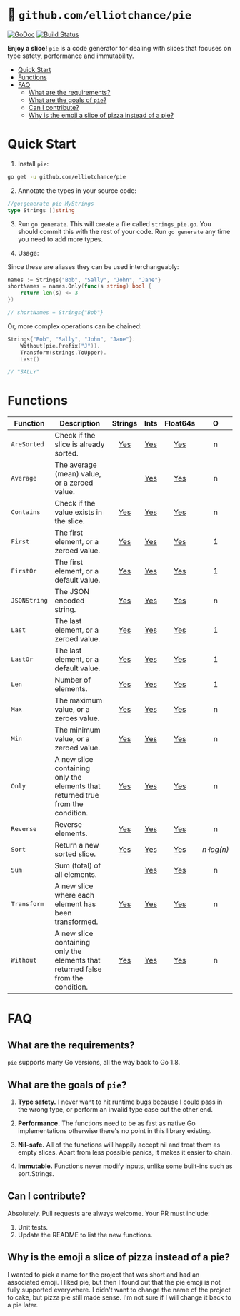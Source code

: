 # 🍕 `github.com/elliotchance/pie`
[![GoDoc](https://godoc.org/github.com/elliotchance/pie?status.svg)](https://godoc.org/github.com/elliotchance/pie)
[![Build Status](https://travis-ci.org/elliotchance/pie.svg?branch=master)](https://travis-ci.org/elliotchance/pie)

**Enjoy a slice!** `pie` is a code generator for dealing with slices that
focuses on type safety, performance and immutability.

- [Quick Start](#quick-start)
- [Functions](#functions)
- [FAQ](#faq)
  * [What are the requirements?](#what-are-the-requirements-)
  * [What are the goals of `pie`?](#what-are-the-goals-of--pie--)
  * [Can I contribute?](#can-i-contribute-)
  * [Why is the emoji a slice of pizza instead of a pie?](#why-is-the-emoji-a-slice-of-pizza-instead-of-a-pie-)

# Quick Start

1. Install `pie`:

```bash
go get -u github.com/elliotchance/pie
```

2. Annotate the types in your source code:

```go
//go:generate pie MyStrings
type Strings []string
```

3. Run `go generate`. This will create a file called `strings_pie.go`. You
should commit this with the rest of your code. Run `go generate` any time you
need to add more types.

4. Usage:

Since these are aliases they can be used interchangeably:

```go
names := Strings{"Bob", "Sally", "John", "Jane"}
shortNames = names.Only(func(s string) bool {
	return len(s) <= 3
})

// shortNames = Strings{"Bob"}
```

Or, more complex operations can be chained:

```go
Strings{"Bob", "Sally", "John", "Jane"}.
	Without(pie.Prefix("J")).
	Transform(strings.ToUpper).
	Last()

// "SALLY"
```

# Functions

| Function     | Description | Strings | Ints  | Float64s | O     |
| ------------ | ----------- | :-----: | :---: | :------: | :---: |
| `AreSorted`  | Check if the slice is already sorted. | [Yes](https://godoc.org/github.com/elliotchance/pie#Strings.AreSorted) | [Yes](https://godoc.org/github.com/elliotchance/pie#Ints.AreSorted) | [Yes](https://godoc.org/github.com/elliotchance/pie#Float64s.AreSorted)| n |
| `Average`    | The average (mean) value, or a zeroed value. | | [Yes](https://godoc.org/github.com/elliotchance/pie#Ints.Average) | [Yes](https://godoc.org/github.com/elliotchance/pie#Float64s.Average)| n |
| `Contains`   | Check if the value exists in the slice. | [Yes](https://godoc.org/github.com/elliotchance/pie#Strings.Contains) | [Yes](https://godoc.org/github.com/elliotchance/pie#Ints.Contains) | [Yes](https://godoc.org/github.com/elliotchance/pie#Float64s.Contains)| n |
| `First`      | The first element, or a zeroed value. | [Yes](https://godoc.org/github.com/elliotchance/pie#Strings.First) | [Yes](https://godoc.org/github.com/elliotchance/pie#Ints.First) | [Yes](https://godoc.org/github.com/elliotchance/pie#Float64s.First)| 1 |
| `FirstOr`    | The first element, or a default value. | [Yes](https://godoc.org/github.com/elliotchance/pie#Strings.FirstOr) | [Yes](https://godoc.org/github.com/elliotchance/pie#Ints.FirstOr) | [Yes](https://godoc.org/github.com/elliotchance/pie#Float64s.FirstOr)| 1 |
| `JSONString` | The JSON encoded string. | [Yes](https://godoc.org/github.com/elliotchance/pie#Strings.JSONString) | [Yes](https://godoc.org/github.com/elliotchance/pie#Ints.JSONString) | [Yes](https://godoc.org/github.com/elliotchance/pie#Float64s.JSONString)| n |
| `Last`       | The last element, or a zeroed value. | [Yes](https://godoc.org/github.com/elliotchance/pie#Strings.Last) | [Yes](https://godoc.org/github.com/elliotchance/pie#Ints.Last) | [Yes](https://godoc.org/github.com/elliotchance/pie#Float64s.Last)| 1 |
| `LastOr`     | The last element, or a default value. | [Yes](https://godoc.org/github.com/elliotchance/pie#Strings.LastOr) | [Yes](https://godoc.org/github.com/elliotchance/pie#Ints.LastOr) | [Yes](https://godoc.org/github.com/elliotchance/pie#Float64s.LastOr)| 1 |
| `Len`        | Number of elements. | [Yes](https://godoc.org/github.com/elliotchance/pie#Strings.Len) | [Yes](https://godoc.org/github.com/elliotchance/pie#Ints.Len) | [Yes](https://godoc.org/github.com/elliotchance/pie#Float64s.Len) | 1 |
| `Max`        | The maximum value, or a zeroes value. | [Yes](https://godoc.org/github.com/elliotchance/pie#Strings.Max) | [Yes](https://godoc.org/github.com/elliotchance/pie#Ints.Max) | [Yes](https://godoc.org/github.com/elliotchance/pie#Float64s.Max)| n |
| `Min`        | The minimum value, or a zeroed value. | [Yes](https://godoc.org/github.com/elliotchance/pie#Strings.Min) | [Yes](https://godoc.org/github.com/elliotchance/pie#Ints.Min) | [Yes](https://godoc.org/github.com/elliotchance/pie#Float64s.Min)| n |
| `Only`       | A new slice containing only the elements that returned true from the condition. | [Yes](https://godoc.org/github.com/elliotchance/pie#Strings.Only) | [Yes](https://godoc.org/github.com/elliotchance/pie#Ints.Only) | [Yes](https://godoc.org/github.com/elliotchance/pie#Float64s.Only)| n |
| `Reverse`    | Reverse elements. | [Yes](https://godoc.org/github.com/elliotchance/pie#Strings.Reverse) | [Yes](https://godoc.org/github.com/elliotchance/pie#Ints.Reverse) | [Yes](https://godoc.org/github.com/elliotchance/pie#Float64s.Reverse)| n |
| `Sort`       | Return a new sorted slice. | [Yes](https://godoc.org/github.com/elliotchance/pie#Strings.Sort) | [Yes](https://godoc.org/github.com/elliotchance/pie#Ints.Sort) | [Yes](https://godoc.org/github.com/elliotchance/pie#Float64s.Sort)| *n⋅log(n)* |
| `Sum`        | Sum (total) of all elements. | | [Yes](https://godoc.org/github.com/elliotchance/pie#Ints.Sum) | [Yes](https://godoc.org/github.com/elliotchance/pie#Float64s.Sum)| n |
| `Transform`  | A new slice where each element has been transformed. | [Yes](https://godoc.org/github.com/elliotchance/pie#Strings.Transform) | [Yes](https://godoc.org/github.com/elliotchance/pie#Ints.Transform) | [Yes](https://godoc.org/github.com/elliotchance/pie#Float64s.Transform)| n |
| `Without`    | A new slice containing only the elements that returned false from the condition. | [Yes](https://godoc.org/github.com/elliotchance/pie#Strings.Without) | [Yes](https://godoc.org/github.com/elliotchance/pie#Ints.Without) | [Yes](https://godoc.org/github.com/elliotchance/pie#Float64s.Without)| n |

# FAQ

## What are the requirements?

`pie` supports many Go versions, all the way back to Go 1.8.

## What are the goals of `pie`?

1. **Type safety.** I never want to hit runtime bugs because I could pass in the
wrong type, or perform an invalid type case out the other end.

2. **Performance.** The functions need to be as fast as native Go
implementations otherwise there's no point in this library existing.

3. **Nil-safe.** All of the functions will happily accept nil and treat them as
empty slices. Apart from less possible panics, it makes it easier to chain.

4. **Immutable.** Functions never modify inputs, unlike some built-ins such as
sort.Strings.

## Can I contribute?

Absolutely. Pull requests are always welcome. Your PR must include:

1. Unit tests.
2. Update the README to list the new functions.

## Why is the emoji a slice of pizza instead of a pie?

I wanted to pick a name for the project that was short and had an associated
emoji. I liked pie, but then I found out that the pie emoji is not fully
supported everywhere. I didn't want to change the name of the project to cake,
but pizza pie still made sense. I'm not sure if I will change it back to a pie
later.
